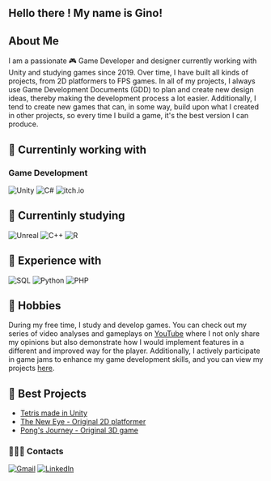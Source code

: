 ## Hello there ! My name is Gino!

## About Me
I am a passionate 🎮 Game Developer and designer currently working with Unity and studying games since 2019. Over time, I have built all kinds of projects, from 2D platformers to FPS games. In all of my projects, I always use Game Development Documents (GDD) to plan and create new design ideas, thereby making the development process a lot easier. Additionally, I tend to create new games that can, in some way, build upon what I created in other projects, so every time I build a game, it's the best version I can produce.

## 💼 Currentinly working with
### Game Development
![Unity](https://img.shields.io/badge/Unity-100000?style=for-the-badge&logo=unity&logoColor=white)
![C#](https://img.shields.io/badge/C%23-239120?style=for-the-badge&logo=c-sharp&logoColor=white)
![itch.io](https://img.shields.io/badge/Itch.io-FA5C5C?style=for-the-badge&logo=itchdotio&logoColor=white)

## 🧠 Currentinly studying 
![Unreal](https://img.shields.io/badge/unrealengine-%23313131.svg?style=for-the-badge&logo=unrealengine&logoColor=white)
![C++](https://img.shields.io/badge/C%2B%2B-00599C?style=for-the-badge&logo=c%2B%2B&logoColor=white)
![R](https://img.shields.io/badge/R-276DC3?style=for-the-badge&logo=r&logoColor=white)


## 🚀 Experience with
![SQL](https://img.shields.io/badge/Microsoft_SQL_Server-CC2927?style=for-the-badge&logo=microsoft-sql-server&logoColor=white)
![Python](https://img.shields.io/badge/python-3670A0?style=for-the-badge&logo=python&logoColor=ffdd54)
![PHP](https://img.shields.io/badge/php-%23777BB4.svg?style=for-the-badge&logo=php&logoColor=white)

## 💭 Hobbies
During my free time, I study and develop games. You can check out my series of video analyses and gameplays on [YouTube](https://www.youtube.com/watch?v=9xCxcNPoTy4&list=PLT_ZYR2XRy9y_qtUqy2hRLOOrA2_2oHA-&index=17) where I not only share my opinions but also demonstrate how I would implement features in a different and improved way for the player. Additionally, I actively participate in game jams to enhance my game development skills, and you can view my projects [here](https://ginocarlo01.itch.io/).

## 👾 Best Projects
- [Tetris made in Unity](https://github.com/ginocarlo01/Tetris--For-Unity)
- [The New Eye - Original 2D platformer](https://github.com/ginocarlo01/TheNewEye--ForUnity)
- [Pong's Journey - Original 3D game](https://github.com/ginocarlo01/PongsJourneyGame--ForUnity)


### 🕵🏼‍♂️ Contacts
[![Gmail](https://img.shields.io/badge/Gmail-D14836?style=for-the-badge&logo=gmail&logoColor=white)](mailto:gino.carlo02@gmail.com)
[![LinkedIn](https://img.shields.io/badge/linkedin-%230077B5.svg?style=for-the-badge&logo=linkedin&logoColor=white)](https://www.linkedin.com/in/gino-grippo/?locale=en_US)
